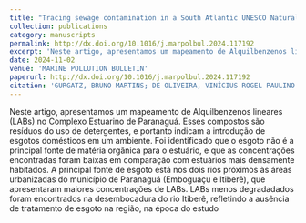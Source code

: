 ```yaml
---
title: "Tracing sewage contamination in a South Atlantic UNESCO Natural Heritage estuary using sedimentary linear alkylbenzenes and their diagnostic ratios"
collection: publications
category: manuscripts
permalink: http://dx.doi.org/10.1016/j.marpolbul.2024.117192
excerpt: 'Neste artigo, apresentamos um mapeamento de Alquilbenzenos lineares (LABs) no Complexo Estuarino de Paranaguá. Esses compostos são resíduos do uso de detergentes, e portanto indicam a introdução de esgotos domésticos em um ambiente. Foi identificado que o esgoto não é a principal fonte de matéria orgânica para o estuário, e que as concentrações encontradas foram baixas em comparação com estuários mais densamente habitados. A principal fonte de esgoto está nos dois rios próximos às áreas urbanizadas do município de Paranaguá (Emboguaçu e Itiberê), que apresentaram maiores concentrações de LABs. LABs menos degradadados foram encontrados na desembocadura do rio Itiberê, refletindo a ausência de tratamento de esgoto na região, na época do estudo.'
date: 2024-11-02
venue: 'MARINE POLLUTION BULLETIN'
paperurl: http://dx.doi.org/10.1016/j.marpolbul.2024.117192
citation: 'GURGATZ, BRUNO MARTINS; DE OLIVEIRA, VINÍCIUS ROGEL PAULINO ; DE MAHIQUES, MICHEL MICHAELOVITCH ; MELEGARI, SILVIA PEDROSO ; MARTINS, CÉSAR C. . Tracing sewage contamination in a South Atlantic UNESCO Natural Heritage estuary using sedimentary linear alkylbenzenes and their diagnostic ratios. MARINE POLLUTION BULLETIN, v. 209, p. 117192, 2024.'
---
```

Neste artigo, apresentamos um mapeamento de Alquilbenzenos lineares (LABs) no Complexo Estuarino de Paranaguá. Esses compostos são resíduos do uso de detergentes, e portanto indicam a introdução de esgotos domésticos em um ambiente. Foi identificado que o esgoto não é a principal fonte de matéria orgânica para o estuário, e que as concentrações encontradas foram baixas em comparação com estuários mais densamente habitados. A principal fonte de esgoto está nos dois rios próximos às áreas urbanizadas do município de Paranaguá (Emboguaçu e Itiberê), que apresentaram maiores concentrações de LABs. LABs menos degradadados foram encontrados na desembocadura do rio Itiberê, refletindo a ausência de tratamento de esgoto na região, na época do estudo
